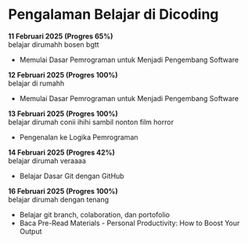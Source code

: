 # Pengalaman Belajar di Dicoding

**11 Februari 2025 (Progres 65%)** <br>
belajar dirumahh bosen bgtt
* Memulai Dasar Pemrograman untuk Menjadi Pengembang Software

**12 Februari 2025 (Progres 100%)** <br>
belajar di rumahh
* Memulai Dasar Pemrograman untuk Menjadi Pengembang Software

**13 Februari 2025 (Progres 100%)** <br>
belajar dirumah conii ihihi sambil nonton film horror
* Pengenalan ke Logika Pemrograman

**14 Februari 2025 (Progres 42%)** <br>
belajar dirumah veraaaa
* Belajar Dasar Git dengan GitHub

**16 Februari 2025 (Progres 100%)**<br>
belajar dirumah dengan tenang
* Belajar git branch, colaboration, dan portofolio
* Baca Pre-Read Materials - Personal Productivity: How to Boost Your Output
